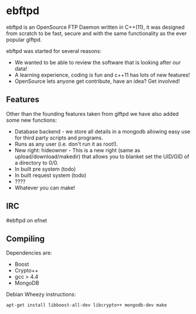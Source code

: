 ebftpd 
======

ebftpd is an OpenSource FTP Daemon written in C++(11), it was designed from scratch to be fast, secure and with the same functionality as the ever popular glftpd.

ebftpd was started for several reasons:

* We wanted to be able to review the software that is looking after our data!
* A learning experience, coding is fun and c++11 has lots of new features!
* OpenSource lets anyone get contribute, have an idea? Get involved!

Features
--------

Other than the founding features taken from glftpd we have also added some new functions:

* Database backend - we store all details in a mongodb allowing easy use for third party scripts and programs.
* Runs as any user (i.e. don't run it as root!).
* New right: hideowner - This is a new right (same as upload/download/makedir) that allows you to blanket set the UID/GID of a directory to 0/0.
* In built pre system (todo)
* In built request system (todo)
* ????
* Whatever you can make!

IRC
---

\#ebftpd on efnet

Compiling
---------

Dependencies are:

* Boost
* Crypto++
* gcc > 4.4
* MongoDB

Debian Wheezy instructions:

`apt-get install libboost-all-dev libcrypto++ mongodb-dev
make`

